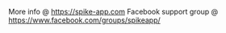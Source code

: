 More info @ https://spike-app.com
Facebook support group @ https://www.facebook.com/groups/spikeapp/